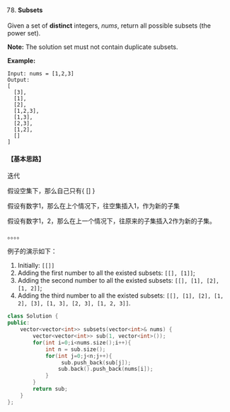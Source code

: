 78. #### Subsets

Given a set of **distinct** integers, *nums*, return all possible subsets (the power set).

**Note:** The solution set must not contain duplicate subsets.

**Example:**

```
Input: nums = [1,2,3]
Output:
[
  [3],
  [1],
  [2],
  [1,2,3],
  [1,3],
  [2,3],
  [1,2],
  []
]
```

#### 【基本思路】

迭代

假设空集下，那么自己只有{ [] }

假设有数字1，那么在上个情况下，往空集插入1，作为新的子集

假设有数字1，2，那么在上一个情况下，往原来的子集插入2作为新的子集。

。。。。

例子的演示如下：

1. Initially: `[[]]`
2. Adding the first number to all the existed subsets: `[[], [1]]`;
3. Adding the second number to all the existed subsets: `[[], [1], [2], [1, 2]]`;
4. Adding the third number to all the existed subsets: `[[], [1], [2], [1, 2], [3], [1, 3], [2, 3], [1, 2, 3]]`.

```c++
class Solution {
public:
    vector<vector<int>> subsets(vector<int>& nums) {
        vector<vector<int>> sub(1, vector<int>());
        for(int i=0;i<nums.size();i++){
        	int n = sub.size();
        	for(int j=0;j<n;j++){
        		 sub.push_back(sub[j]); 
                sub.back().push_back(nums[i]);
			}
		}
        return sub;
    }
};
```

